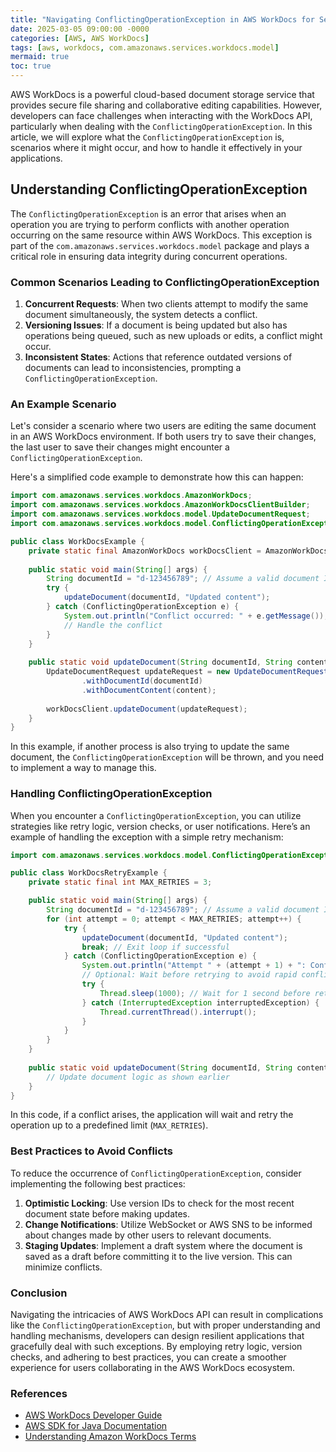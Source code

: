 ```yaml
---
title: "Navigating ConflictingOperationException in AWS WorkDocs for Seamless Integration"
date: 2025-03-05 09:00:00 -0000
categories: [AWS, AWS WorkDocs]
tags: [aws, workdocs, com.amazonaws.services.workdocs.model]
mermaid: true
toc: true
---
```



AWS WorkDocs is a powerful cloud-based document storage service that provides secure file sharing and collaborative editing capabilities. However, developers can face challenges when interacting with the WorkDocs API, particularly when dealing with the `ConflictingOperationException`. In this article, we will explore what the `ConflictingOperationException` is, scenarios where it might occur, and how to handle it effectively in your applications.

## Understanding ConflictingOperationException

The `ConflictingOperationException` is an error that arises when an operation you are trying to perform conflicts with another operation occurring on the same resource within AWS WorkDocs. This exception is part of the `com.amazonaws.services.workdocs.model` package and plays a critical role in ensuring data integrity during concurrent operations.

### Common Scenarios Leading to ConflictingOperationException

1. **Concurrent Requests**: When two clients attempt to modify the same document simultaneously, the system detects a conflict.
2. **Versioning Issues**: If a document is being updated but also has operations being queued, such as new uploads or edits, a conflict might occur.
3. **Inconsistent States**: Actions that reference outdated versions of documents can lead to inconsistencies, prompting a `ConflictingOperationException`.

### An Example Scenario

Let's consider a scenario where two users are editing the same document in an AWS WorkDocs environment. If both users try to save their changes, the last user to save their changes might encounter a `ConflictingOperationException`.

Here's a simplified code example to demonstrate how this can happen:

```java
import com.amazonaws.services.workdocs.AmazonWorkDocs;
import com.amazonaws.services.workdocs.AmazonWorkDocsClientBuilder;
import com.amazonaws.services.workdocs.model.UpdateDocumentRequest;
import com.amazonaws.services.workdocs.model.ConflictingOperationException;

public class WorkDocsExample {
    private static final AmazonWorkDocs workDocsClient = AmazonWorkDocsClientBuilder.defaultClient();
    
    public static void main(String[] args) {
        String documentId = "d-123456789"; // Assume a valid document ID
        try {
            updateDocument(documentId, "Updated content");
        } catch (ConflictingOperationException e) {
            System.out.println("Conflict occurred: " + e.getMessage());
            // Handle the conflict
        }
    }
    
    public static void updateDocument(String documentId, String content) {
        UpdateDocumentRequest updateRequest = new UpdateDocumentRequest()
                .withDocumentId(documentId)
                .withDocumentContent(content);
        
        workDocsClient.updateDocument(updateRequest);
    }
}
```

In this example, if another process is also trying to update the same document, the `ConflictingOperationException` will be thrown, and you need to implement a way to manage this.

### Handling ConflictingOperationException

When you encounter a `ConflictingOperationException`, you can utilize strategies like retry logic, version checks, or user notifications. Here’s an example of handling the exception with a simple retry mechanism:

```java
import com.amazonaws.services.workdocs.model.ConflictingOperationException;

public class WorkDocsRetryExample {
    private static final int MAX_RETRIES = 3;

    public static void main(String[] args) {
        String documentId = "d-123456789"; // Assume a valid document ID
        for (int attempt = 0; attempt < MAX_RETRIES; attempt++) {
            try {
                updateDocument(documentId, "Updated content");
                break; // Exit loop if successful
            } catch (ConflictingOperationException e) {
                System.out.println("Attempt " + (attempt + 1) + ": Conflict occurred, retrying...");
                // Optional: Wait before retrying to avoid rapid conflict
                try {
                    Thread.sleep(1000); // Wait for 1 second before retry
                } catch (InterruptedException interruptedException) {
                    Thread.currentThread().interrupt();
                }
            }
        }
    }
    
    public static void updateDocument(String documentId, String content) { 
        // Update document logic as shown earlier
    }
}
```

In this code, if a conflict arises, the application will wait and retry the operation up to a predefined limit (`MAX_RETRIES`).

### Best Practices to Avoid Conflicts

To reduce the occurrence of `ConflictingOperationException`, consider implementing the following best practices:

1. **Optimistic Locking**: Use version IDs to check for the most recent document state before making updates.
2. **Change Notifications**: Utilize WebSocket or AWS SNS to be informed about changes made by other users to relevant documents.
3. **Staging Updates**: Implement a draft system where the document is saved as a draft before committing it to the live version. This can minimize conflicts.

### Conclusion

Navigating the intricacies of AWS WorkDocs API can result in complications like the `ConflictingOperationException`, but with proper understanding and handling mechanisms, developers can design resilient applications that gracefully deal with such exceptions. By employing retry logic, version checks, and adhering to best practices, you can create a smoother experience for users collaborating in the AWS WorkDocs ecosystem.

### References

- [AWS WorkDocs Developer Guide](https://docs.aws.amazon.com/workdocs/latest/APIReference/Welcome.html)
- [AWS SDK for Java Documentation](https://docs.aws.amazon.com/sdk-for-java/v1/developer-guide/home.html)
- [Understanding Amazon WorkDocs Terms](https://docs.aws.amazon.com/workdocs/latest/userguide/what-is.html)